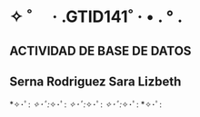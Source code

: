 # ✧ ˚ 　· .GTID141˚ · • . ° .
## ACTIVIDAD DE BASE DE DATOS
## Serna Rodriguez Sara Lizbeth
*✧･ﾟ: *✧･ﾟ:*✧･ﾟ: *✧･ﾟ:*✧･ﾟ: *✧･ﾟ:*✧･ﾟ: *✧･ﾟ:
